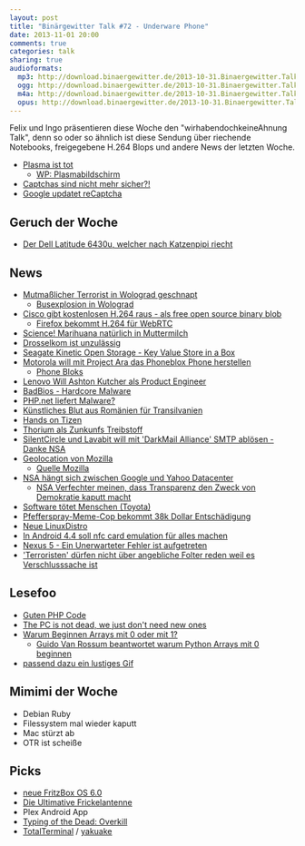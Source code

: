 ```yaml
---
layout: post
title: "Binärgewitter Talk #72 - Underware Phone"
date: 2013-11-01 20:00
comments: true
categories: talk
sharing: true
audioformats:
  mp3: http://download.binaergewitter.de/2013-10-31.Binaergewitter.Talk.72.mp3
  ogg: http://download.binaergewitter.de/2013-10-31.Binaergewitter.Talk.72.ogg
  m4a: http://download.binaergewitter.de/2013-10-31.Binaergewitter.Talk.72.m4a
  opus: http://download.binaergewitter.de/2013-10-31.Binaergewitter.Talk.72.opus
---
```

Felix und Ingo präsentieren diese Woche den "wirhabendochkeineAhnung Talk", denn so oder so ähnlich ist diese Sendung über riechende Notebooks, freigegebene H.264 Blops und andere News der letzten Woche.

- [Plasma ist tot](http://www.heise.de/newsticker/meldung/Panasonic-baut-keine-Plasma-Fernseher-mehr-2036980.html )
  * [WP: Plasmabildschirm](http://de.wikipedia.org/wiki/Plasmabildschirm )
- [Captchas sind nicht mehr sicher?!]( http://news.sciencemag.org/technology/2013/10/captcha-busted-ai-company-claims-have-broken-internets-favorite-protection-system )
- [Google updatet reCaptcha]( http://www.v3.co.uk/v3-uk/news/2303350/google-updates-recaptcha-tool-to-beat-the-spambots )

## Geruch der Woche
- [Der Dell Latitude 6430u, welcher nach Katzenpipi riecht]( http://www.bbc.co.uk/news/technology-24741832 )

## News
- [Mutmaßlicher Terrorist in Wolograd geschnapt](http://de.ria.ru/security_and_military/20131027/267161796.html )
    * [Busexplosion in Wolograd]( http://www.spiegel.de/politik/ausland/russland-tote-und-verletzte-bei-busexplosion-in-wolgograd-a-929070.html )
- [Cisco gibt kostenlosen H.264 raus - als free open source binary blob](http://blogs.cisco.com/collaboration/open-source-h-264-removes-barriers-webrtc )
  - [Firefox bekommt H.264 für WebRTC]( https://brendaneich.com/2013/10/ciscos-h-264-good-news/ )
- [Science! Marihuana natürlich in Muttermilch]( http://www.naturalnews.com/036526_cannabinoids_breast_milk_THC.html )
- [Drosselkom ist unzulässig]( http://www.tagesschau.de/inland/gericht-telekom-drosselung100.html )
- [Seagate Kinetic Open Storage - Key Value Store in a Box]( http://www.seagate.com/tech-insights/kinetic-vision-how-seagate-new-developer-tools-meets-the-needs-of-cloud-storage-platforms-master-ti/ )
- [Motorola will mit Project Ara das Phoneblox Phone herstellen]( http://motorola-blog.blogspot.de/2013/10/goodbye-sticky-hello-ara.html )
    - [Phone Bloks]( https://phonebloks.com/idea )
- [Lenovo Will Ashton Kutcher als Product Engineer]( http://slashdot.org/topic/datacenter/kutcher-hire-shows-marketing-outranks-engineering-at-lenovo/ )
- [BadBios - Hardcore Malware]( http://arstechnica.com/security/2013/10/meet-badbios-the-mysterious-mac-and-pc-malware-that-jumps-airgaps/ )
- [PHP.net liefert Malware?]( http://www.csoonline.com/article/742008/php.net-flagged-for-malware-by-google-researchers-confirm-it-was-no-false-positive )
- [Künstliches Blut aus Romänien für Transilvanien]( http://science.slashdot.org/story/13/10/31/1612237/artificial-blood-made-in-romania )
- [Hands on Tizen](http://www.tizenexperts.com/2013/10/video-hands-tizen-z9005-redwood/ )
- [Thorium als Zunkunfs Treibstoff]( http://www.bbc.co.uk/news/science-environment-24638816 )
- [SilentCircle und Lavabit will mit 'DarkMail Alliance' SMTP ablösen - Danke NSA]( http://arstechnica.com/business/2013/10/silent-circle-and-lavabit-launch-darkmail-alliance-to-thwart-e-mail-spying/ )
- [Geolocation von Mozilla]( http://www.golem.de/news/geolocation-mozilla-verraet-wo-du-bist-1310-102405.html )
  - [Quelle Mozilla]( https://location.services.mozilla.com/ )
- [NSA hängt sich zwischen Google und Yahoo Datacenter]( http://arstechnica.com/tech-policy/2013/10/new-docs-show-nsa-taps-google-yahoo-data-center-links/ )
  - [NSA Verfechter meinen, dass Transparenz den Zweck von Demokratie kaputt macht]( http://www.techdirt.com/articles/20131024/13173225006/nsa-defender-argues-that-too-much-transparency-defeats-purpose-democracy.shtml )
- [Software tötet Menschen (Toyota)]( http://tech.slashdot.org/story/13/10/29/208205/toyotas-killer-firmware )
- [Pfefferspray-Meme-Cop bekommt 38k Dollar Entschädigung]( http://www.gulli.com/news/22625-pfefferspray-meme-cop-bekommt-38000-us-dollar-entschaedigung-2013-10-25 )
- [Neue LinuxDistro](http://www.heise.de/open/meldung/Linux-fuer-Tastatur-Fans-Salix-Ratpoison-14-0-1-2036803.html )
- [In Android 4.4 soll nfc card emulation für alles machen]( http://news.hitb.org/content/android-44-kitkat-will-reportedly-include-nfc-card-emulation-without-secure-element )
- [Nexus 5 - Ein Unerwarteter Fehler ist aufgetreten]( https://play.google.com/store/devices/details?id=nexus_5_black_16gb )
- ['Terroristen' dürfen nicht über angebliche Folter reden weil es Verschlusssache ist]( http://www.allgov.com/news/controversies/911-suspects-cant-mention-being-tortured-during-trial-testimony-because-their-torture-is-classified-131028?news=851498 )

## Lesefoo
- [Guten PHP Code]( https://github.com/sayakb/sticky-notes/blob/master/app/controllers/UserController.php )
- [The PC is not dead, we just don't need new ones]( http://idiallo.com/blog/2013/10/pc-is-not-dead-no-need-for-new-ones )
- [Warum Beginnen Arrays mit 0 oder mit 1?]( http://exple.tive.org/blarg/2013/10/22/citation-needed/ )
    - [Guido Van Rossum beantwortet warum Python Arrays mit 0 beginnen]( https://plus.google.com/115212051037621986145/posts/YTUxbXYZyfi )
- [passend dazu ein lustiges Gif]( http://i.imgur.com/H3eR0po.gif )

## Mimimi der Woche
- Debian Ruby
- Filessystem mal wieder kaputt
- Mac stürzt ab
- OTR ist scheiße

## Picks
- [neue FritzBox OS 6.0](ftp://ftp.avm.de/fritz.box/fritzbox.fon_wlan_7390/firmware/deutsch/info.txt )
- [Die Ultimative Frickelantenne]( http://www.heise.de/netze/artikel/Die-0-Euro-Antenne-223704.html )
- Plex Android App
- [Typing of the Dead: Overkill]( http://www.theverge.com/2013/10/30/5046068/play-this-typing-of-the-dead-overkill-sequel-released )
- [TotalTerminal](http://totalterminal.binaryage.com/ ) / [yakuake](http://de.wikipedia.org/wiki/Yakuake )
